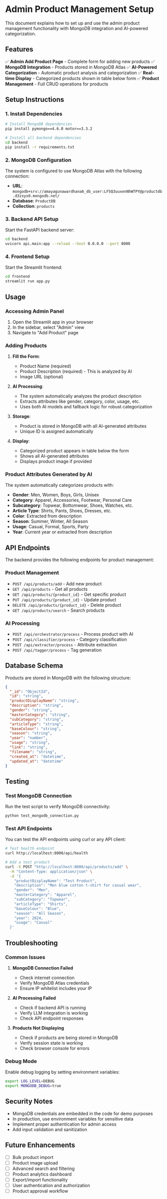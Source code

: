# Admin Product Management Setup

This document explains how to set up and use the admin product management functionality with MongoDB integration and AI-powered categorization.

## Features

✅ **Admin Add Product Page** - Complete form for adding new products
✅ **MongoDB Integration** - Products stored in MongoDB Atlas
✅ **AI-Powered Categorization** - Automatic product analysis and categorization
✅ **Real-time Display** - Categorized products shown in table below form
✅ **Product Management** - Full CRUD operations for products

## Setup Instructions

### 1. Install Dependencies

```bash
# Install MongoDB dependencies
pip install pymongo==4.6.0 motor==3.3.2

# Install all backend dependencies
cd backend
pip install -r requirements.txt
```

### 2. MongoDB Configuration

The system is configured to use MongoDB Atlas with the following connection:
- **URL**: `mongodb+srv://amayagunawardhana6_db_user:LF5Q3uuxenNhWTPY@productdb.d3zxyx0.mongodb.net/`
- **Database**: `ProductDB`
- **Collection**: `products`

### 3. Backend API Setup

Start the FastAPI backend server:

```bash
cd backend
uvicorn api.main:app --reload --host 0.0.0.0 --port 8000
```

### 4. Frontend Setup

Start the Streamlit frontend:

```bash
cd frontend
streamlit run app.py
```

## Usage

### Accessing Admin Panel

1. Open the Streamlit app in your browser
2. In the sidebar, select "Admin" view
3. Navigate to "Add Product" page

### Adding Products

1. **Fill the Form**:
   - Product Name (required)
   - Product Description (required) - This is analyzed by AI
   - Image URL (optional)

2. **AI Processing**:
   - The system automatically analyzes the product description
   - Extracts attributes like gender, category, color, usage, etc.
   - Uses both AI models and fallback logic for robust categorization

3. **Storage**:
   - Product is stored in MongoDB with all AI-generated attributes
   - Unique ID is assigned automatically

4. **Display**:
   - Categorized product appears in table below the form
   - Shows all AI-generated attributes
   - Displays product image if provided

### Product Attributes Generated by AI

The system automatically categorizes products with:

- **Gender**: Men, Women, Boys, Girls, Unisex
- **Category**: Apparel, Accessories, Footwear, Personal Care
- **Subcategory**: Topwear, Bottomwear, Shoes, Watches, etc.
- **Article Type**: Shirts, Pants, Shoes, Dresses, etc.
- **Color**: Extracted from description
- **Season**: Summer, Winter, All Season
- **Usage**: Casual, Formal, Sports, Party
- **Year**: Current year or extracted from description

## API Endpoints

The backend provides the following endpoints for product management:

### Product Management
- `POST /api/products/add` - Add new product
- `GET /api/products` - Get all products
- `GET /api/products/{product_id}` - Get specific product
- `PUT /api/products/{product_id}` - Update product
- `DELETE /api/products/{product_id}` - Delete product
- `GET /api/products/search` - Search products

### AI Processing
- `POST /api/orchestrator/process` - Process product with AI
- `POST /api/classifier/process` - Category classification
- `POST /api/extractor/process` - Attribute extraction
- `POST /api/tagger/process` - Tag generation

## Database Schema

Products are stored in MongoDB with the following structure:

```json
{
  "_id": "ObjectId",
  "id": "string",
  "productDisplayName": "string",
  "description": "string",
  "gender": "string",
  "masterCategory": "string",
  "subCategory": "string",
  "articleType": "string",
  "baseColour": "string",
  "season": "string",
  "year": "number",
  "usage": "string",
  "link": "string",
  "filename": "string",
  "created_at": "datetime",
  "updated_at": "datetime"
}
```

## Testing

### Test MongoDB Connection

Run the test script to verify MongoDB connectivity:

```bash
python test_mongodb_connection.py
```

### Test API Endpoints

You can test the API endpoints using curl or any API client:

```bash
# Test health endpoint
curl http://localhost:8000/api/health

# Add a test product
curl -X POST "http://localhost:8000/api/products/add" \
  -H "Content-Type: application/json" \
  -d '{
    "productDisplayName": "Test Product",
    "description": "Men blue cotton t-shirt for casual wear",
    "gender": "Men",
    "masterCategory": "Apparel",
    "subCategory": "Topwear",
    "articleType": "Shirts",
    "baseColour": "Blue",
    "season": "All Season",
    "year": 2024,
    "usage": "Casual"
  }'
```

## Troubleshooting

### Common Issues

1. **MongoDB Connection Failed**
   - Check internet connection
   - Verify MongoDB Atlas credentials
   - Ensure IP whitelist includes your IP

2. **AI Processing Failed**
   - Check if backend API is running
   - Verify LLM integration is working
   - Check API endpoint responses

3. **Products Not Displaying**
   - Check if products are being stored in MongoDB
   - Verify session state is working
   - Check browser console for errors

### Debug Mode

Enable debug logging by setting environment variables:

```bash
export LOG_LEVEL=DEBUG
export MONGODB_DEBUG=true
```

## Security Notes

- MongoDB credentials are embedded in the code for demo purposes
- In production, use environment variables for sensitive data
- Implement proper authentication for admin access
- Add input validation and sanitization

## Future Enhancements

- [ ] Bulk product import
- [ ] Product image upload
- [ ] Advanced search and filtering
- [ ] Product analytics dashboard
- [ ] Export/import functionality
- [ ] User authentication and authorization
- [ ] Product approval workflow
